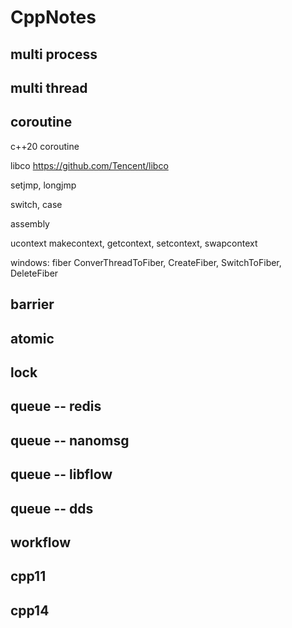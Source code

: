 # CppNotes

## multi process

## multi thread

## coroutine

c++20 coroutine

libco
https://github.com/Tencent/libco

setjmp, longjmp

switch, case

assembly

ucontext
makecontext, getcontext, setcontext, swapcontext

windows: fiber
ConverThreadToFiber, CreateFiber, SwitchToFiber, DeleteFiber

## barrier

## atomic

## lock

## queue -- redis

## queue -- nanomsg

## queue -- libflow

## queue -- dds

## workflow

## cpp11

## cpp14

